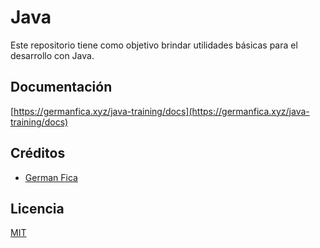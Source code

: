 # Java
Este repositorio tiene como objetivo brindar utilidades básicas para el desarrollo con Java.

## Documentación
[https://germanfica.xyz/java-training/docs](https://germanfica.xyz/java-training/docs)

## Créditos
- [German Fica](https://www.instagram.com/germanfica/)

## Licencia
[MIT](https://opensource.org/licenses/MIT)